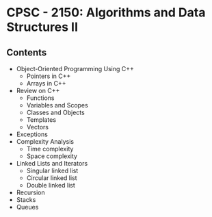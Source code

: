 # CPSC - 2150: Algorithms and Data Structures II

## Contents

- Object-Oriented Programming Using C++
  - Pointers in C++
  - Arrays in C++
- Review on C++
  - Functions
  - Variables and Scopes
  - Classes and Objects
  - Templates
  - Vectors
- Exceptions
- Complexity Analysis
  - Time complexity
  - Space complexity
- Linked Lists and Iterators
  - Singular linked list
  - Circular linked list
  - Double linked list
- Recursion
- Stacks
- Queues
